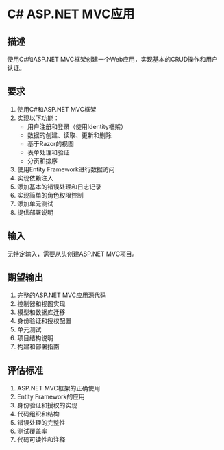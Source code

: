 # C# ASP.NET MVC应用

## 描述
使用C#和ASP.NET MVC框架创建一个Web应用，实现基本的CRUD操作和用户认证。

## 要求
1. 使用C#和ASP.NET MVC框架
2. 实现以下功能：
   - 用户注册和登录（使用Identity框架）
   - 数据的创建、读取、更新和删除
   - 基于Razor的视图
   - 表单处理和验证
   - 分页和排序
3. 使用Entity Framework进行数据访问
4. 实现依赖注入
5. 添加基本的错误处理和日志记录
6. 实现简单的角色权限控制
7. 添加单元测试
8. 提供部署说明

## 输入
无特定输入，需要从头创建ASP.NET MVC项目。

## 期望输出
1. 完整的ASP.NET MVC应用源代码
2. 控制器和视图实现
3. 模型和数据库迁移
4. 身份验证和授权配置
5. 单元测试
6. 项目结构说明
7. 构建和部署指南

## 评估标准
1. ASP.NET MVC框架的正确使用
2. Entity Framework的应用
3. 身份验证和授权的实现
4. 代码组织和结构
5. 错误处理的完整性
6. 测试覆盖率
7. 代码可读性和注释